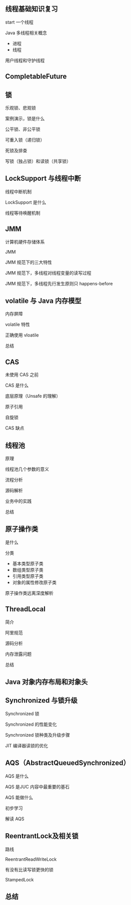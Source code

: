 ## 线程基础知识复习

start 一个线程

Java 多线程相关概念

- 进程
- 线程

用户线程和守护线程

## CompletableFuture

## 锁

乐观锁、悲观锁

案例演示，锁是什么

公平锁、非公平锁

可重入锁（递归锁）

死锁及排查

写锁（独占锁）和读锁（共享锁）

## LockSupport 与线程中断

线程中断机制

LockSupport 是什么

线程等待唤醒机制

## JMM

计算机硬件存储体系

JMM

JMM 规范下的三大特性

JMM 规范下，多线程对线程变量的读写过程

JMM 规范下，多线程先行发生原则只 happens-before

## volatile 与 Java 内存模型

内存屏障

volatile 特性

正确使用 vloatile

总结

## CAS

未使用 CAS 之前

CAS 是什么

底层原理（Unsafe 的理解）

原子引用

自旋锁

CAS 缺点

## 线程池

原理

线程池几个参数的意义

流程分析

源码解析

业务中的实践

总结

## 原子操作类

是什么

分类

- 基本类型原子类
- 数组类型原子类
- 引用类型原子类
- 对象的属性修改原子类

原子操作类远离深度解析

## ThreadLocal

简介

阿里规范

源码分析

内存泄露问题

总结

## Java 对象内存布局和对象头

## Synchronized 与锁升级

Synchronized 锁

Synchronized 的性能变化

Synchronized 锁种类及升级步骤

JIT 编译器读锁的优化

## AQS（AbstractQueuedSynchronized）

AQS 是什么

AQS 是JUC 内容中最重要的基石

AQS 能做什么

初步学习

解读 AQS

## ReentrantLock及相关锁

路线

ReentrantReadWriteLock

有没有比读写锁更快的锁

StampedLock

## 总结